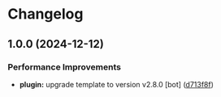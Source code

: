 # Changelog

## 1.0.0 (2024-12-12)


### Performance Improvements

* **plugin:** upgrade template to version v2.8.0 [bot] ([d713f8f](https://github.com/kc-workspace/asdf-fastfetch/commit/d713f8fb297bef42d10ce7d36d439c5666db626a))

